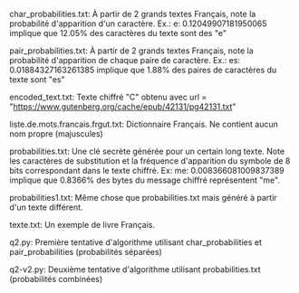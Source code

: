 char_probabilities.txt:
  À partir de 2 grands textes Français, note la probabilité d'apparition d'un caractère.
  Ex.: e: 0.12049907181950065 implique que 12.05% des caractères du texte sont des "e"

pair_probabilities.txt:
  À partir de 2 grands textes Français, note la probabilité d'apparition de chaque paire de caractère.
  Ex.: es: 0.01884327163261385 implique que 1.88% des paires de caractères du texte sont "es"

encoded_text.txt:
  Texte chiffré "C" obtenu avec url = "https://www.gutenberg.org/cache/epub/42131/pg42131.txt"

liste.de.mots.francais.frgut.txt:
  Dictionnaire Français. Ne contient aucun nom propre (majuscules)

probabilities.txt:
  Une clé secrète générée pour un certain long texte. 
  Note les caractères de substitution et la fréquence d'apparition du symbole de 8 bits correspondant dans le texte chiffré.
  Ex: me: 0.008366081009837389 implique que 0.8366% des bytes du message chiffré représentent "me".

probabilities1.txt:
  Même chose que probabilities.txt mais généré à partir d'un texte différent.

texte.txt:
  Un exemple de livre Français.

q2.py:
  Première tentative d'algorithme utilisant char_probabilities et pair_probabilities (probabilités séparées)

q2-v2.py:
  Deuxième tentative d'algorithme utilisant probabilities.txt (probabilités combinées)





